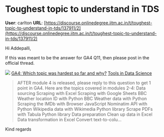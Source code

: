 # Toughest topic to understand in TDS

**User**: carlton
**URL**: [https://discourse.onlinedegree.iitm.ac.in/t/toughest-topic-to-understand-in-tds/137911/2](https://discourse.onlinedegree.iitm.ac.in/t/toughest-topic-to-understand-in-tds/137911/2)

Hi Addepalli,

If this was meant to be the answer for GA4 Q11, then please post in the official thread.

![](https://dub1.discourse-cdn.com/flex013/user_avatar/discourse.onlinedegree.iitm.ac.in/s.anand/48/15264_2.png)
[GA4: Which topic was hardest so far and why?](https://discourse.onlinedegree.iitm.ac.in/t/ga4-which-topic-was-hardest-so-far-and-why/135626) [Tools in Data Science](/c/courses/tds-kb/34)

> AFTER module 4 is released, please reply to this question to get 1 point in GA4.
> Here are the topics covered in modules 2-4:
> Data sourcing
> Scraping with Excel
> Scraping with Google Sheets
> BBC Weather location ID with Python
> BBC Weather data with Python
> Scraping the IMDb with Browser JavaScript
> Nominatim API with Python
> Wikipedia data with Wikimedia Python library
> Scrape PDFs with Tabula Python library
> Data preparation
> Clean up data in Excel
> Data transformation in Excel
> Convert text-to-colu…

Kind regards
